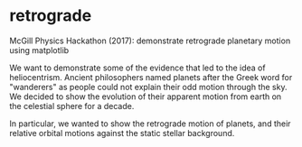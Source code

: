 # retrograde
McGill Physics Hackathon (2017): demonstrate retrograde planetary motion using matplotlib

We want to demonstrate some of the evidence that led to the idea of heliocentrism. Ancient philosophers named planets after the Greek word for "wanderers" as people could not explain their odd motion through the sky. We decided to show the evolution of their apparent motion from earth on the celestial sphere for a decade.

In particular, we wanted to show the retrograde motion of planets, and their relative orbital motions against the static stellar background.


